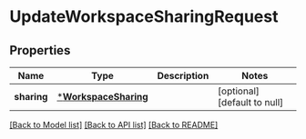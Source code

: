 # UpdateWorkspaceSharingRequest

## Properties
Name | Type | Description | Notes
------------ | ------------- | ------------- | -------------
**sharing** | [***WorkspaceSharing**](WorkspaceSharing.md) |  | [optional] [default to null]

[[Back to Model list]](../README.md#documentation-for-models) [[Back to API list]](../README.md#documentation-for-api-endpoints) [[Back to README]](../README.md)


